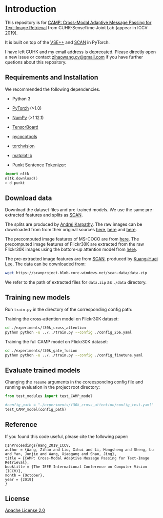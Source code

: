 # Introduction

This repository is for [CAMP: Cross-Modal Adaptive Message Passing for Text-Image Retrieval](https://arxiv.org/abs/1909.05506) from CUHK-SenseTime Joint Lab (appear in ICCV 2019).

It is built on top of the [VSE++](https://github.com/fartashf/vsepp) and [SCAN](https://kuanghuei.github.io/SCANProject/) in PyTorch.

I have left CUHK and my email address is deprecated. Please directly open a new issue or contact zihaowang.cv@gmail.com if you have further quetions about this repository.

## Requirements and Installation
We recommended the following dependencies.

* Python 3
* [PyTorch](http://pytorch.org/) (>1.0)
* [NumPy](http://www.numpy.org/) (>1.12.1)
* [TensorBoard](https://github.com/TeamHG-Memex/tensorboard_logger)
* [pycocotools](https://github.com/cocodataset/cocoapi)
* [torchvision]()
* [matplotlib]()

* Punkt Sentence Tokenizer:
```python
import nltk
nltk.download()
> d punkt
```

## Download data

Download the dataset files and pre-trained models. We use the same pre-extracted features and splits as [SCAN](https://kuanghuei.github.io/SCANProject/).

The splits are produced by [Andrej Karpathy](http://cs.stanford.edu/people/karpathy/deepimagesent/). The raw images can be downloaded from from their original sources [here](http://nlp.cs.illinois.edu/HockenmaierGroup/Framing_Image_Description/KCCA.html), [here](http://shannon.cs.illinois.edu/DenotationGraph/) and [here](http://mscoco.org/).

The precomputed image features of MS-COCO are from [here](https://github.com/peteanderson80/bottom-up-attention). The precomputed image features of Flickr30K are extracted from the raw Flickr30K images using the bottom-up attention model from [here](https://github.com/peteanderson80/bottom-up-attention). 

The pre-extracted image features are from [SCAN](https://kuanghuei.github.io/SCANProject/), produced by [Kuang-Huei Lee](https://kuanghuei.github.io/). The data can be downloaded from:

```bash
wget https://scanproject.blob.core.windows.net/scan-data/data.zip
```

We refer to the path of extracted files for `data.zip` as `./data` directory.


## Training new models
Run `train.py` in the directory of the corresponding config path:

Training the cross-attention model on Flickr30K dataset:
```bash
cd ./experiments/f30k_cross_attention
python python -u ../../train.py --config ./config_256.yaml
```

Training the full CAMP model on Flickr30K dataset:
```bash
cd ./experiments/f30k_gate_fusion
python python -u ../../train.py --config ./config_finetune.yaml
```

## Evaluate trained models
Changing the `resume` arguments in the coreesponding config file and running evaluation in the project root directory:

```python
from test_modules import test_CAMP_model

#config_path = "./experiments/f30k_cross_attention/config_test.yaml"
test_CAMP_model(config_path)
```


## Reference

If you found this code useful, please cite the following paper:

```
@InProceedings{Wang_2019_ICCV,
author = {Wang, Zihao and Liu, Xihui and Li, Hongsheng and Sheng, Lu and Yan, Junjie and Wang, Xiaogang and Shao, Jing},
title = {CAMP: Cross-Modal Adaptive Message Passing for Text-Image Retrieval},
booktitle = {The IEEE International Conference on Computer Vision (ICCV)},
month = {October},
year = {2019}
}
```

## License

[Apache License 2.0](http://www.apache.org/licenses/LICENSE-2.0)

